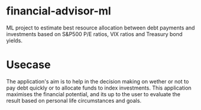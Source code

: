 # financial-advisor-ml
ML project to estimate best resource allocation between debt payments and investments based on S&amp;P500 P/E ratios, VIX ratios and Treasury bond yields.

# Usecase
The application's aim is to help in the decision making on wether or not to pay debt quickly or to allocate funds to index investments. This application maximises the financial potential, and its up to the user to evaluate the result based on personal life circumstances and goals. 
